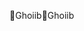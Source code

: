 Ghoiib                                                G h o i i b                                                                                               
